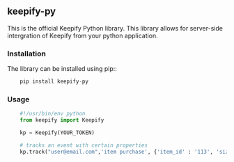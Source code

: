 ## keepify-py

This is the official Keepify Python library. This library allows for server-side intergration of Keepify from your python application.

### Installation

The library can be installed using pip::

```python
    pip install keepify-py
```

### Usage

```python
    #!/usr/bin/env python
    from keepify import Keepify

    kp = Keepify(YOUR_TOKEN)

    # tracks an event with certain properties
    kp.track("user@email.com",'item purchase', {'item_id' : '113', 'size': 'large'})
```